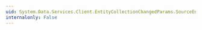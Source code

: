 ```yaml
---
uid: System.Data.Services.Client.EntityCollectionChangedParams.SourceEntitySet
internalonly: False
---
```

